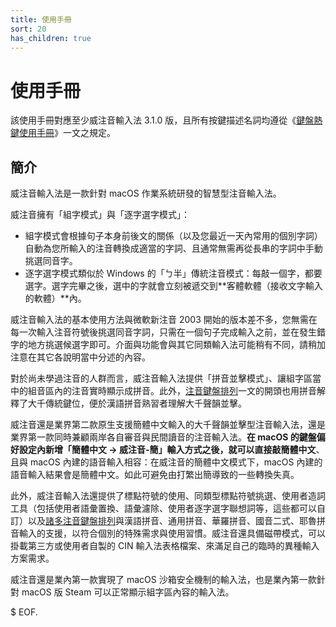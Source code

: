 ```yaml
---
title: 使用手冊
sort: 20
has_children: true
---
```

# 使用手冊

該使用手冊對應至少威注音輸入法 3.1.0 版，且所有按鍵描述名詞均遵從《[鍵盤熱鍵使用手冊](./shortcuts.md)》一文之規定。

## 簡介

威注音輸入法是一款針對 macOS 作業系統研發的智慧型注音輸入法。

威注音擁有「組字模式」與「逐字選字模式」：

- 組字模式會根據句子本身前後文的關係（以及您最近一天內常用的個別字詞）自動為您所輸入的注音轉換成適當的字詞、且通常無需再從長串的字詞中手動挑選同音字。
- 逐字選字模式類似於 Windows 的「ㄅ半」傳統注音模式：每敲一個字，都要選字。選字完畢之後，選中的字就會立刻被遞交到**客體軟體（接收文字輸入的軟體）**內。

威注音輸入法的基本使用方法與微軟新注音 2003 開始的版本差不多，您無需在每一次輸入注音符號後挑選同音字詞，只需在一個句子完成輸入之前，並在發生錯字的地方挑選候選字即可。介面與功能會與其它同類輸入法可能稍有不同，請稍加注意在其它各說明當中分述的內容。

對於尚未學過注音的人群而言，威注音輸入法提供「拼音並擊模式」、讓組字區當中的組音區內的注音實時顯示成拼音。此外，[注音鍵盤排列](./arranges.md)一文的開頭也用拼音解釋了大千傳統鍵位，便於漢語拼音熟習者理解大千聲韻並擊。

威注音還是業界第二款原生支援簡體中文輸入的大千聲韻並擊型注音輸入法，還是業界第一款同時兼顧兩岸各自審音與民間讀音的注音輸入法。**在 macOS 的鍵盤偏好設定內新增「簡體中文 -> 威注音-簡」輸入方式之後，就可以直接敲簡體中文**、且與 macOS 內建的語音輸入相容：在威注音的簡體中文模式下，macOS 內建的語音輸入結果會是簡體中文。如此可避免由打繁出簡導致的一些轉換失真。

此外，威注音輸入法還提供了標點符號的使用、同類型標點符號挑選、使用者造詞工具（包括使用者語彙置換、語彙濾除、使用者逐字選字聯想詞等，這些都可以自訂）以及[諸多注音鍵盤排列](./arranges.md)與漢語拼音、通用拼音、華羅拼音、國音二式、耶魯拼音輸入的支援，以符合個別的特殊需求與使用習慣。威注音還具備磁帶模式，可以掛載第三方或使用者自製的 CIN 輸入法表格檔案、來滿足自己的臨時的異種輸入方案需求。

威注音還是業內第一款實現了 macOS 沙箱安全機制的輸入法，也是業內第一款針對 macOS 版 Steam 可以正常顯示組字區內容的輸入法。

$ EOF.